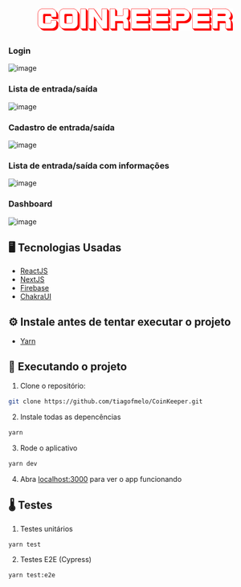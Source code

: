 <h1 align="center">
  <img src="public/mybills.png"/> 
</h1>

### Login
![image](https://github.com/user-attachments/assets/0f15cf39-97cb-4c70-87da-bc7a4e2ab048)

### Lista de entrada/saída
![image](https://github.com/user-attachments/assets/74d397fb-64bf-4339-bac8-0991574810c0)

### Cadastro de entrada/saída
![image](https://github.com/user-attachments/assets/9adfc6e3-17a9-466f-9e06-43629f2a703f)

### Lista de entrada/saída com informações
![image](https://github.com/user-attachments/assets/e8105060-44d4-41fa-82b4-5605135b3cf0)

### Dashboard
![image](https://github.com/user-attachments/assets/0896f5e0-36e4-4a52-9174-af327c59b3b5)

## 🖥️ Tecnologias Usadas
 - [ReactJS](https://reactjs.org/)
 - [NextJS](https://nextjs.org/)
 - [Firebase](https://firebase.google.com/?hl=pt)
 - [ChakraUI](https://chakra-ui.com/)

## ⚙️ Instale antes de tentar executar o projeto
 - [Yarn](https://yarnpkg.com/)
 
## 🚀️ Executando o projeto

1. Clone o repositório: 

```bash
git clone https://github.com/tiagofmelo/CoinKeeper.git
```
2. Instale todas as depencências

```bash
yarn
```
3. Rode o aplicativo
```bash
yarn dev
```
4. Abra [localhost:3000](http://localhost:3000) para ver o app funcionando


## 🌡️ Testes 

1. Testes unitários 
```bash
yarn test
``` 
2. Testes E2E (Cypress)
```bash 
yarn test:e2e
``` 
